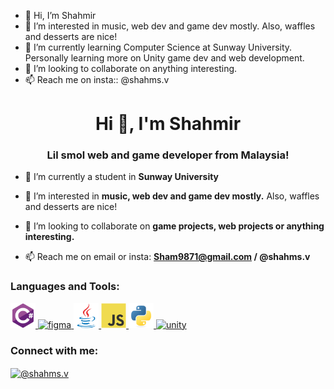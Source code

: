 - 👋 Hi, I’m Shahmir
- 👀 I’m interested in music, web dev and game dev mostly. Also, waffles and desserts are nice!
- 🌱 I’m currently learning Computer Science at Sunway University. Personally learning more on Unity game dev and web development.
- 💞️ I’m looking to collaborate on anything interesting.
- 📫 Reach me on insta:: @shahms.v

<h1 align="center">Hi 👋, I'm Shahmir</h1>
<h3 align="center">Lil smol web and game developer from Malaysia!</h3>

- 🌱 I’m currently a student in **Sunway University**

- 👀 I’m interested in **music, web dev and game dev mostly.** Also, waffles and desserts are nice!

- 👯 I’m looking to collaborate on **game projects, web projects or anything interesting.**

- 📫 Reach me on email or insta: **Sham9871@gmail.com / @shahms.v**

<h3 align="left">Languages and Tools:</h3>
<p align="left"> <a href="https://www.w3schools.com/cs/" target="_blank"> <img src="https://raw.githubusercontent.com/devicons/devicon/master/icons/csharp/csharp-original.svg" alt="csharp" width="40" height="40"/> </a> <a href="https://www.figma.com/" target="_blank"> <img src="https://www.vectorlogo.zone/logos/figma/figma-icon.svg" alt="figma" width="40" height="40"/> </a> <a href="https://www.java.com" target="_blank"> <img src="https://raw.githubusercontent.com/devicons/devicon/master/icons/java/java-original.svg" alt="java" width="40" height="40"/> </a> <a href="https://developer.mozilla.org/en-US/docs/Web/JavaScript" target="_blank"> <img src="https://raw.githubusercontent.com/devicons/devicon/master/icons/javascript/javascript-original.svg" alt="javascript" width="40" height="40"/> </a> <a href="https://www.python.org" target="_blank"> <img src="https://raw.githubusercontent.com/devicons/devicon/master/icons/python/python-original.svg" alt="python" width="40" height="40"/> </a> <a href="https://unity.com/" target="_blank"> <img src="https://www.vectorlogo.zone/logos/unity3d/unity3d-icon.svg" alt="unity" width="40" height="40"/> </a> </p>

<h3 align="left">Connect with me:</h3>
<p align="left">
<a href="https://instagram.com/@shahms.v" target="blank"><img align="center" src="https://raw.githubusercontent.com/rahuldkjain/github-profile-readme-generator/master/src/images/icons/Social/instagram.svg" alt="@shahms.v" height="30" width="40" /></a>
</p>

<!---
Light2Dark/Light2Dark is a ✨ special ✨ repository because its `README.md` (this file) appears on your GitHub profile.
You can click the Preview link to take a look at your changes.
--->
